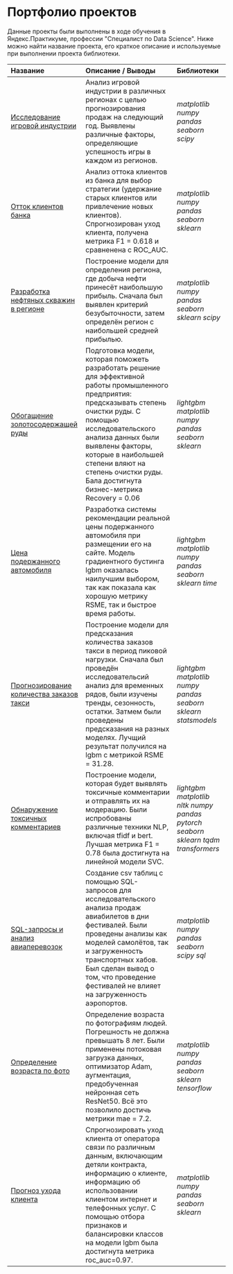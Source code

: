 # Портфолио проектов

Данные проекты были выполнены в ходе обучения в Яндекс.Практикуме, профессии "Специалист по Data Science". Ниже можно найти название проекта, его краткое описание и используемые при выполнении проекта библиотеки.

| Название | Описание / Выводы | Библиотеки | 
| :---------------------- | :---------------------- | :---------------------- |
| [Исследование игровой индустрии](01_04_game_industry) | Анализ игровой индустрии в различных регионах с целью прогнозирования продаж на следующий год. Выявлены различные факторы, определяющие успешность игры в каждом из регионов. | *matplotlib* *numpy* *pandas* *seaborn* *scipy* |
| [Отток клиентов банка](02_02_bank_clients) | Анализ оттока клиентов из банка для выбор стратегии (удержание старых клиентов или привлечение новых клиентов). Спрогнозирован уход клиента, получена метрика F1 = 0.618 и сравненена с ROC_AUC. | *matplotlib* *numpy* *pandas* *seaborn* *sklearn* |
| [Разработка нефтяных скважин в регионе](02_03_oil_exploration) | Построение модели для определения региона, где добыча нефти принесёт наибольшую прибыль. Сначала был выявлен критерий безубыточности, затем определён регион с наибольшей средней прибылью. | *matplotlib* *numpy* *pandas* *seaborn* *sklearn* *scipy* |
| [Обогащение золотосодержащей руды](02_04_gold) | Подготовка модели, которая поможеть разработать решение для эффективной работы промышленного предприятия: предсказывать степень очистки руды. С помощью исследовательского анализа данных были выявлены факторы, которые в наибольшей степени вляют на степень очистки руды. Бала достигнута бизнес-метрика Recovery = 0.06| *lightgbm* *matplotlib* *numpy* *pandas* *seaborn* *sklearn* |
| [Цена подержанного автомобиля](03_02_car_price) | Разработка системы рекомендации реальной цены подержанного автомобиля при размещении его на сайте. Модель градиентного бустинга lgbm оказалась наилучшим выбором, так как показала как хорошую метрику RSME, так и быстрое время работы.| *lightgbm* *matplotlib* *numpy* *pandas* *seaborn* *sklearn* *time* |
| [Прогнозирование количества заказов такси](03_03_time_series) | Построение модели для предсказания количества заказов такси в период пиковой нагрузки. Сначала был проведён исследовательсий анализ для временных рядов, были изучены тренды, сезонность, остатки. Затмем были проведены предсказания на разных моделях. Лучщий результат получился на lgbm с метрикой RSME = 31.28.| *lightgbm* *matplotlib* *numpy* *pandas* *seaborn* *sklearn* *statsmodels* |
| [Обнаружение токсичных комментариев](03_04_toxic_comments) | Построение модели, которая будет выявлять токсичные комментарии и отправлять их на модерацию. Были испробованы различные техники NLP, включая tfidf и bert. Лучшая метрика F1 = 0.78 была достигнута на линейной модели SVC. | *lightgbm* *matplotlib* *nltk* *numpy*  *pandas* *pytorch* *seaborn* *sklearn* *tqdm* *transformers* |
| [SQL-запросы и анализ авиаперевозок](04_01_data_extraction) | Создание csv таблиц с помощью SQL-запросов для исследовательского анализа продаж авиабилетов в дни фестивалей. Были проведены анализы как моделей самолётов, так и загруженность транспортных хабов. Был сделан вывод о том, что проведение фестивалей не влияет на загруженность аэропортов. | *matplotlib* *numpy* *pandas* *seaborn* *scipy* *sql* |
| [Определение возраста по фото](04_02_computer_vision) | Определение возраста по фотографиям людей. Погрешность не должна превышать 8 лет. Были применены потоковая загрузка данных, оптимизатор Adam, аугментация, предобученная нейронная сеть ResNet50. Всё это позволило достичь метрики mae = 7.2. | *matplotlib* *numpy* *pandas* *seaborn* *sklearn* *tensorflow* |
| [Прогноз ухода клиента](05_telecom) | Спрогнозировать уход клиента от оператора связи по различным данным, включающим детяли контракта, информацию о клиенте, информацию об использовании клиентом интернет и телефонных услуг. С помощью отбора признаков и балансировки классов на модели lgbm была достигнута метрика roc_auc=0.97. | *matplotlib* *numpy* *pandas* *seaborn* *sklearn* |
